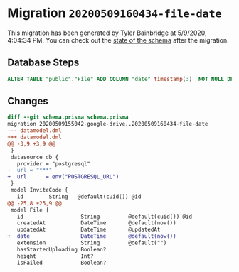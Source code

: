 # Migration `20200509160434-file-date`

This migration has been generated by Tyler Bainbridge at 5/9/2020, 4:04:34 PM.
You can check out the [state of the schema](./schema.prisma) after the migration.

## Database Steps

```sql
ALTER TABLE "public"."File" ADD COLUMN "date" timestamp(3)  NOT NULL DEFAULT CURRENT_TIMESTAMP;
```

## Changes

```diff
diff --git schema.prisma schema.prisma
migration 20200509155042-google-drive..20200509160434-file-date
--- datamodel.dml
+++ datamodel.dml
@@ -3,9 +3,9 @@
 }
 datasource db {
   provider = "postgresql"
-  url = "***"
+  url      = env("POSTGRESQL_URL")
 }
 model InviteCode {
   id        String   @default(cuid()) @id
@@ -25,8 +25,9 @@
 model File {
   id                  String         @default(cuid()) @id
   createdAt           DateTime       @default(now())
   updatedAt           DateTime       @updatedAt
+  date                DateTime       @default(now())
   extension           String         @default("")
   hasStartedUploading Boolean?
   height              Int?
   isFailed            Boolean?
```


